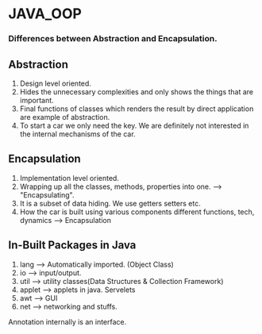 # JAVA_OOP

### Differences between Abstraction and Encapsulation.

## Abstraction
1. Design level oriented.
2. Hides the unnecessary complexities and only shows the things that are important.
3. Final functions of classes which renders the result by direct application are example of abstraction.
4. To start a car we only need the key. We are definitely not interested in the internal mechanisms of the car.

## Encapsulation
1. Implementation level oriented.
2. Wrapping up all the classes, methods, properties into one. --> "Encapsulating".
3. It is a subset of data hiding. We use getters setters etc.
4. How the car is built using various components different functions, tech, dynamics --> Encapsulation


## In-Built Packages in Java

1. lang --> Automatically imported. (Object Class)
2. io --> input/output.
3. util --> utility classes(Data Structures & Collection Framework)
4. applet --> applets in java. Servelets
5. awt --> GUI
6. net --> networking and stuffs.

Annotation internally is an interface.
